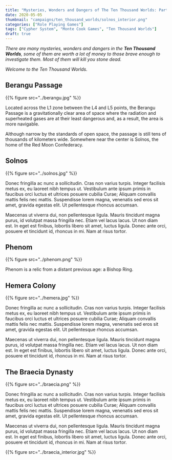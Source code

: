 ```yaml
---
title: "Mysteries, Wonders and Dangers of The Ten Thousand Worlds: Part 3"
date: 2020-05-05
thumbnail: "campaigns/ten_thousand_worlds/solnos_interior.png"
categories: ["Role Playing Games"]
tags: ["Cypher System", "Monte Cook Games", "Ten Thousand Worlds"]
draft: true
---
```


_There are many mysteries, wonders and dangers in the **Ten Thousand Worlds**, some of them are worth a lot of money to those brave enough to investigate them. Most of them will kill you stone dead._

_Welcome to the Ten Thousand Worlds._

## Berangu Passage

{{% figure src="../berangu.jpg" %}}

Located across the L1 zone between the L4 and L5 points, the Berangu Passage is a gravitationally clear area of space where the radiation and superheated gases are at their least dangerous and, as a result, the area is more navigable.

Although narrow by the standards of open space, the passage is still tens of thousands of kilometers wide.
Somewhere near the center is Solnos, the home of the Red Moon Confederacy.

## Solnos

{{% figure src="../solnos.jpg" %}}

Donec fringilla ac nunc a sollicitudin. Cras non varius turpis. Integer facilisis metus ex, eu laoreet nibh tempus ut. Vestibulum ante ipsum primis in faucibus orci luctus et ultrices posuere cubilia Curae; Aliquam convallis mattis felis nec mattis. Suspendisse lorem magna, venenatis sed eros sit amet, gravida egestas elit. Ut pellentesque rhoncus accumsan.

Maecenas ut viverra dui, non pellentesque ligula. Mauris tincidunt magna purus, id volutpat massa fringilla nec. Etiam vel lacus lacus. Ut non diam est. In eget est finibus, lobortis libero sit amet, luctus ligula. Donec ante orci, posuere et tincidunt id, rhoncus in mi. Nam at risus tortor.

## Phenom

{{% figure src="../phenom.png" %}}

Phenom is a relic from a distant previous age: a Bishop Ring.

## Hemera Colony

{{% figure src="../hemera.jpg" %}}

Donec fringilla ac nunc a sollicitudin. Cras non varius turpis. Integer facilisis metus ex, eu laoreet nibh tempus ut. Vestibulum ante ipsum primis in faucibus orci luctus et ultrices posuere cubilia Curae; Aliquam convallis mattis felis nec mattis. Suspendisse lorem magna, venenatis sed eros sit amet, gravida egestas elit. Ut pellentesque rhoncus accumsan.

Maecenas ut viverra dui, non pellentesque ligula. Mauris tincidunt magna purus, id volutpat massa fringilla nec. Etiam vel lacus lacus. Ut non diam est. In eget est finibus, lobortis libero sit amet, luctus ligula. Donec ante orci, posuere et tincidunt id, rhoncus in mi. Nam at risus tortor.

## The Braecia Dynasty

{{% figure src="../braecia.png" %}}

Donec fringilla ac nunc a sollicitudin. Cras non varius turpis. Integer facilisis metus ex, eu laoreet nibh tempus ut. Vestibulum ante ipsum primis in faucibus orci luctus et ultrices posuere cubilia Curae; Aliquam convallis mattis felis nec mattis. Suspendisse lorem magna, venenatis sed eros sit amet, gravida egestas elit. Ut pellentesque rhoncus accumsan.

Maecenas ut viverra dui, non pellentesque ligula. Mauris tincidunt magna purus, id volutpat massa fringilla nec. Etiam vel lacus lacus. Ut non diam est. In eget est finibus, lobortis libero sit amet, luctus ligula. Donec ante orci, posuere et tincidunt id, rhoncus in mi. Nam at risus tortor.

{{% figure src="../braecia_interior.jpg" %}}